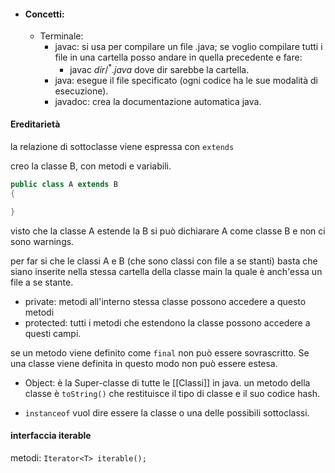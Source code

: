 
- #### Concetti:
	- Terminale: 
		- javac: si usa per compilare un file .java; se voglio compilare tutti i file in una cartella posso andare in quella precedente e fare:
			- javac $dir/^*.java$ dove dir sarebbe la cartella.
		- java: esegue il file specificato (ogni codice ha le sue modalità di esecuzione).
		- javadoc: crea la documentazione automatica java.

#### Ereditarietà
la relazione di sottoclasse viene espressa con `extends`

creo la classe B, con metodi e variabili.

```java
public class A extends B 
{

}
```
visto che la classe A estende la B si può dichiarare A come classe B e non ci sono warnings.

per far si che le classi A e B (che sono classi con file a se stanti) basta che siano inserite nella stessa cartella della classe main la quale è anch'essa un file a se stante.

- private: metodi all'interno stessa classe possono accedere a questo metodi 
- protected: tutti i metodi che estendono la classe possono accedere a questi campi.


se un metodo viene definito come  `final` non può essere sovrascritto. Se una classe viene definita in questo modo non può essere estesa.

- Object: è la Super-classe di tutte le [[Classi]] in java.
	un metodo della classe è `toString()` che restituisce il tipo di classe e il suo codice hash.

- `instanceof` vuol dire essere la classe o una delle possibili sottoclassi.

#### interfaccia iterable
metodi:
	`Iterator<T> iterable();` 







